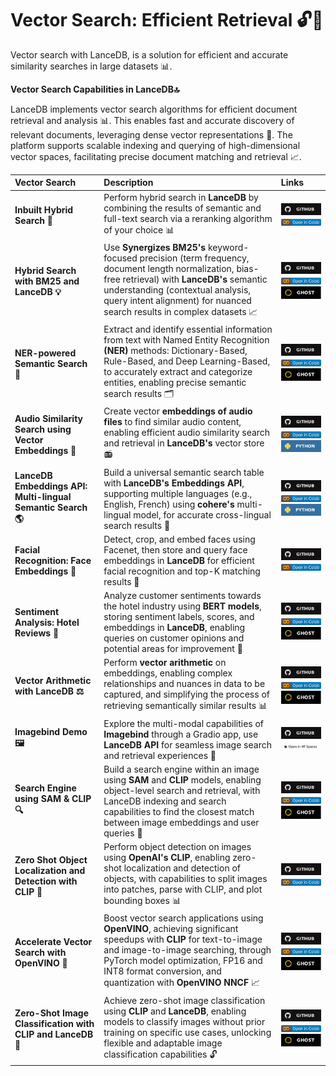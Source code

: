 **Vector Search: Efficient Retrieval 🔓👀**
====================================================================

Vector search with LanceDB, is a solution for  efficient and accurate similarity searches in large datasets 📊. 

**Vector Search Capabilities in LanceDB🔝**

LanceDB implements vector search algorithms for efficient document retrieval and analysis 📊. This enables fast and accurate discovery of relevant documents, leveraging dense vector representations 🤖. The platform supports scalable indexing and querying of high-dimensional vector spaces, facilitating precise document matching and retrieval 📈.

| **Vector Search** | **Description** | **Links** |
|:-----------------|:---------------|:---------|
| **Inbuilt Hybrid Search 🔄** | Perform hybrid search in **LanceDB** by combining the results of semantic and full-text search via a reranking algorithm of your choice 📊 | [![Github](../../assets/github.svg)][inbuilt_hybrid_search_github] <br>[![Open In Collab](../../assets/colab.svg)][inbuilt_hybrid_search_colab] |                                                                                                                                                                                                                                                                                                    
| **Hybrid Search with BM25 and LanceDB 💡** | Use **Synergizes BM25's** keyword-focused precision (term frequency, document length normalization, bias-free retrieval) with **LanceDB's** semantic understanding (contextual analysis, query intent alignment) for nuanced search results in complex datasets 📈 | [![Github](../../assets/github.svg)][BM25_github] <br>[![Open In Collab](../../assets/colab.svg)][BM25_colab] <br>[![Ghost](../../assets/ghost.svg)][BM25_ghost] |                                                                                                                                                                                                                                                                                                    
| **NER-powered Semantic Search 🔎** | Extract and identify essential information from text with Named Entity Recognition **(NER)** methods: Dictionary-Based, Rule-Based, and Deep Learning-Based, to accurately extract and categorize entities, enabling precise semantic search results 🗂️ | [![Github](../../assets/github.svg)][NER_github] <br>[![Open In Collab](../../assets/colab.svg)][NER_colab] <br>[![Ghost](../../assets/ghost.svg)][NER_ghost]|                                                                                                                                                                                                                                                                                                    
| **Audio Similarity Search using Vector Embeddings 🎵** | Create vector **embeddings of audio files** to find similar audio content, enabling efficient audio similarity search and retrieval in **LanceDB's** vector store 📻 |[![Github](../../assets/github.svg)][audio_search_github] <br>[![Open In Collab](../../assets/colab.svg)][audio_search_colab] <br>[![Python](../../assets/python.svg)][audio_search_python]|                                                                                                                                                                                                                                                                                                    
| **LanceDB Embeddings API: Multi-lingual Semantic Search 🌎** | Build a universal semantic search table with **LanceDB's Embeddings API**, supporting multiple languages (e.g., English, French) using **cohere's** multi-lingual model, for accurate cross-lingual search results 📄 | [![Github](../../assets/github.svg)][mls_github] <br>[![Open In Collab](../../assets/colab.svg)][mls_colab] <br>[![Python](../../assets/python.svg)][mls_python] |                                                                                                                                                                                                                                                                                                    
| **Facial Recognition: Face Embeddings 🤖** | Detect, crop, and embed faces using Facenet, then store and query face embeddings in **LanceDB** for efficient facial recognition and top-K matching results 👥 | [![Github](../../assets/github.svg)][fr_github] <br>[![Open In Collab](../../assets/colab.svg)][fr_colab] |                                                                                                                                                                                                                                                                                                    
| **Sentiment Analysis: Hotel Reviews 🏨** | Analyze customer sentiments towards the hotel industry using **BERT models**, storing sentiment labels, scores, and embeddings in **LanceDB**, enabling queries on customer opinions and potential areas for improvement 💬 | [![Github](../../assets/github.svg)][sentiment_analysis_github] <br>[![Open In Collab](../../assets/colab.svg)][sentiment_analysis_colab] <br>[![Ghost](../../assets/ghost.svg)][sentiment_analysis_ghost] |                                                                                                                                                                                                                                                                                                    
| **Vector Arithmetic with LanceDB ⚖️** | Perform **vector arithmetic** on embeddings, enabling complex relationships and nuances in data to be captured, and simplifying the process of retrieving semantically similar results 📊 | [![Github](../../assets/github.svg)][arithmetic_github] <br>[![Open In Collab](../../assets/colab.svg)][arithmetic_colab] <br>[![Ghost](../../assets/ghost.svg)][arithmetic_ghost] |                                                                                                                                                                                                                                                                                                    
| **Imagebind Demo 🖼️** | Explore the multi-modal capabilities of **Imagebind** through a Gradio app, use **LanceDB API** for seamless image search and retrieval experiences 📸 | [![Github](../../assets/github.svg)][imagebind_github] <br> [![Open in Spaces](../../assets/open_hf_space.svg)][imagebind_huggingface] |                                                                                                                                                                                                                                                                                                    
| **Search Engine using SAM & CLIP 🔍** | Build a search engine within an image using **SAM** and **CLIP** models, enabling object-level search and retrieval, with LanceDB indexing and search capabilities to find the closest match between image embeddings and user queries 📸 | [![Github](../../assets/github.svg)][swi_github] <br>[![Open In Collab](../../assets/colab.svg)][swi_colab] <br>[![Ghost](../../assets/ghost.svg)][swi_ghost] |                                                                                                                                                                                                                                                                                                    
| **Zero Shot Object Localization and Detection with CLIP 🔎** | Perform object detection on images using **OpenAI's CLIP**, enabling zero-shot localization and detection of objects, with capabilities to split images into patches, parse with CLIP, and plot bounding boxes 📊 | [![Github](../../assets/github.svg)][zsod_github] <br>[![Open In Collab](../../assets/colab.svg)][zsod_colab] |                                                                                                                                                                                                                                                                                                    
| **Accelerate Vector Search with OpenVINO 🚀** | Boost vector search applications using **OpenVINO**, achieving significant speedups with **CLIP** for text-to-image and image-to-image searching, through PyTorch model optimization, FP16 and INT8 format conversion, and quantization with **OpenVINO NNCF** 📈 | [![Github](../../assets/github.svg)][openvino_github] <br>[![Open In Collab](../../assets/colab.svg)][openvino_colab] <br>[![Ghost](../../assets/ghost.svg)][openvino_ghost] |                                                                                                                                                                                                                                                                                                    
| **Zero-Shot Image Classification with CLIP and LanceDB 📸** | Achieve zero-shot image classification using **CLIP** and **LanceDB**, enabling models to classify images without prior training on specific use cases, unlocking flexible and adaptable image classification capabilities 🔓 | [![Github](../../assets/github.svg)][zsic_github] <br>[![Open In Collab](../../assets/colab.svg)][zsic_colab] <br>[![Ghost](../../assets/ghost.svg)][zsic_ghost] |                                                                                                                                                                                                                                                                                                    




[inbuilt_hybrid_search_github]: https://github.com/lancedb/vectordb-recipes/blob/main/examples/Inbuilt-Hybrid-Search
[inbuilt_hybrid_search_colab]: https://colab.research.google.com/github/lancedb/vectordb-recipes/blob/main/examples/Inbuilt-Hybrid-Search/Inbuilt_Hybrid_Search_with_LanceDB.ipynb

[BM25_github]: https://github.com/lancedb/vectordb-recipes/blob/main/examples/Hybrid_search_bm25_lancedb
[BM25_colab]: https://colab.research.google.com/github/lancedb/vectordb-recipes/blob/main/examples/Hybrid_search_bm25_lancedb/main.ipynb
[BM25_ghost]: https://blog.lancedb.com/hybrid-search-combining-bm25-and-semantic-search-for-better-results-with-lan-1358038fe7e6

[NER_github]: https://github.com/lancedb/vectordb-recipes/blob/main/tutorials/NER-powered-Semantic-Search
[NER_colab]: https://colab.research.google.com/github/lancedb/vectordb-recipes/blob/main/tutorials/NER-powered-Semantic-Search/NER_powered_Semantic_Search_with_LanceDB.ipynb
[NER_ghost]: https://blog.lancedb.com/ner-powered-semantic-search-using-lancedb-51051dc3e493

[audio_search_github]: https://github.com/lancedb/vectordb-recipes/tree/main/examples/archived_examples/audio_search
[audio_search_colab]: https://colab.research.google.com/github/lancedb/vectordb-recipes/blob/main/examples/archived_examples/audio_search/main.ipynb
[audio_search_python]: https://github.com/lancedb/vectordb-recipes/blob/main/examples/archived_examples/audio_search/main.py

[mls_github]: https://github.com/lancedb/vectordb-recipes/tree/main/examples/archived_examples/multi-lingual-wiki-qa
[mls_colab]: https://colab.research.google.com/github/lancedb/vectordb-recipes/blob/main/examples/archived_examples/multi-lingual-wiki-qa/main.ipynb
[mls_python]: https://github.com/lancedb/vectordb-recipes/blob/main/examples/archived_examples/multi-lingual-wiki-qa/main.py

[fr_github]: https://github.com/lancedb/vectordb-recipes/tree/main/examples/archived_examples/facial_recognition
[fr_colab]: https://colab.research.google.com/github/lancedb/vectordb-recipes/blob/main/examples/archived_examples/facial_recognition/main.ipynb

[sentiment_analysis_github]: https://github.com/lancedb/vectordb-recipes/blob/main/examples/Sentiment-Analysis-Analyse-Hotel-Reviews
[sentiment_analysis_colab]: https://colab.research.google.com/github/lancedb/vectordb-recipes/blob/main/examples/Sentiment-Analysis-Analyse-Hotel-Reviews/Sentiment_Analysis_using_LanceDB.ipynb
[sentiment_analysis_ghost]: https://blog.lancedb.com/sentiment-analysis-using-lancedb-2da3cb1e3fa6

[arithmetic_github]: https://github.com/lancedb/vectordb-recipes/blob/main/examples/Vector-Arithmetic-with-LanceDB
[arithmetic_colab]: https://colab.research.google.com/github/lancedb/vectordb-recipes/blob/main/examples/Vector-Arithmetic-with-LanceDB/main.ipynb
[arithmetic_ghost]: https://blog.lancedb.com/vector-arithmetic-with-lancedb-an-intro-to-vector-embeddings/

[imagebind_github]: https://github.com/lancedb/vectordb-recipes/blob/main/examples/imagebind_demo
[imagebind_huggingface]: https://huggingface.co/spaces/raghavd99/imagebind2

[swi_github]: https://github.com/lancedb/vectordb-recipes/blob/main/examples/search-within-images-with-sam-and-clip
[swi_colab]: https://colab.research.google.com/github/lancedb/vectordb-recipes/blob/main/examples/search-within-images-with-sam-and-clip/main.ipynb
[swi_ghost]: https://blog.lancedb.com/search-within-an-image-331b54e4285e

[zsod_github]: https://github.com/lancedb/vectordb-recipes/blob/main/examples/zero-shot-object-detection-CLIP
[zsod_colab]: https://colab.research.google.com/github/lancedb/vectordb-recipes/blob/main/examples/zero-shot-object-detection-CLIP/zero_shot_object_detection_clip.ipynb

[openvino_github]: https://github.com/lancedb/vectordb-recipes/blob/main/examples/Accelerate-Vector-Search-Applications-Using-OpenVINO
[openvino_colab]: https://colab.research.google.com/github/lancedb/vectordb-recipes/blob/main/examples/Accelerate-Vector-Search-Applications-Using-OpenVINO/clip_text_image_search.ipynb
[openvino_ghost]: https://blog.lancedb.com/accelerate-vector-search-applications-using-openvino-lancedb/

[zsic_github]: https://github.com/lancedb/vectordb-recipes/tree/main/examples/archived_examples/zero-shot-image-classification
[zsic_colab]: https://colab.research.google.com/github/lancedb/vectordb-recipes/blob/main/examples/archived_examples/zero-shot-image-classification/main.ipynb
[zsic_ghost]: https://blog.lancedb.com/zero-shot-image-classification-with-vector-search/






